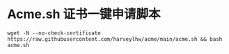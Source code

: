 # Acme.sh 证书一键申请脚本

```shell
wget -N --no-check-certificate https://raw.githubusercontent.com/harveylhw/acme/main/acme.sh && bash acme.sh
```

